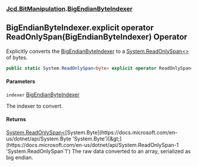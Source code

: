 ### [Jcd.BitManipulation](Jcd.BitManipulation.md 'Jcd.BitManipulation').[BigEndianByteIndexer](Jcd.BitManipulation.BigEndianByteIndexer.md 'Jcd.BitManipulation.BigEndianByteIndexer')

## BigEndianByteIndexer.explicit operator ReadOnlySpan<byte>(BigEndianByteIndexer) Operator

Explicitly converts
the [BigEndianByteIndexer](Jcd.BitManipulation.BigEndianByteIndexer.md 'Jcd.BitManipulation.BigEndianByteIndexer') to
a [System.ReadOnlySpan&lt;&gt;](https://docs.microsoft.com/en-us/dotnet/api/System.ReadOnlySpan-1 'System.ReadOnlySpan`1')
of bytes.

```csharp
public static System.ReadOnlySpan<byte> explicit operator ReadOnlySpan<byte>(Jcd.BitManipulation.BigEndianByteIndexer indexer);
```

#### Parameters

<a name='Jcd.BitManipulation.BigEndianByteIndexer.op_ExplicitSystem.ReadOnlySpan_byte_(Jcd.BitManipulation.BigEndianByteIndexer).indexer'></a>

`indexer` [BigEndianByteIndexer](Jcd.BitManipulation.BigEndianByteIndexer.md 'Jcd.BitManipulation.BigEndianByteIndexer')

The indexer to convert.

#### Returns

[System.ReadOnlySpan&lt;](https://docs.microsoft.com/en-us/dotnet/api/System.ReadOnlySpan-1 'System.ReadOnlySpan`1')[System.Byte](https://docs.microsoft.com/en-us/dotnet/api/System.Byte 'System.Byte')[&gt;](https://docs.microsoft.com/en-us/dotnet/api/System.ReadOnlySpan-1 'System.ReadOnlySpan`1')
The raw data converted to an array, serialized as big endian.